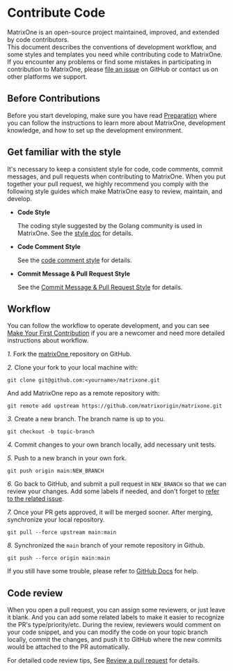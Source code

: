 # **Contribute Code**

MatrixOne is an open-source project maintained, improved, and extended by code contributors.  
This document describes the conventions of development workflow, and some styles and templates you need while contributing code to MatrixOne. If you encounter any problems or find some mistakes in participating in contribution to MatrixOne, please [file an issue](https://github.com/matrixorigin/matrixone/issues) on GitHub or contact us on other platforms we support.

## **Before Contributions**

Before you start developing, make sure you have read [Preparation](preparation.md) where you can follow the instructions to learn more about MatrixOne, development knowledge, and how to set up the development environment.

## **Get familiar with the style** <a name="get-familiar-with-style"></a>

It's necessary to keep a consistent style for code, code comments, commit messages, and pull requests when contributing to MatrixOne. When you put together your pull request, we highly recommend you comply with the following style guides which make MatrixOne easy to review, maintain, and develop.

* **Code Style**  

   The coding style suggested by the Golang community is used in MatrixOne. See the [style doc](https://github.com/golang/go/wiki/CodeReviewComments) for details.

* **Code Comment Style**

  See the [code comment style](../Code-Style/code-comment-style.md) for details.

* **Commit Message & Pull Request Style**

   See the [Commit Message & Pull Request Style](../Code-Style/code-comment-style.md) for details.

## **Workflow<c name="workflow"></c>**

   You can follow the workflow to operate development, and you can see [Make Your First Contribution](../make-your-first-contribution.md) if you are a newcomer and need more detailed instructions about workflow.  

*1.* Fork the [matrixOne ](https://github.com/matrixorigin/matrixone) repository on GitHub.

*2.* Clone your fork to your local machine with:  

```
git clone git@github.com:<yourname>/matrixone.git
```

And add MatrixOne repo as a remote repository with:

```
git remote add upstream https://github.com/matrixorigin/matrixone.git
```  

*3.* Create a new branch. The branch name is up to you.

```
git checkout -b topic-branch
```

*4.* Commit changes to your own branch locally, add necessary unit tests.

*5.* Push to a new branch in your own fork.

```
git push origin main:NEW_BRANCH
```

*6.* Go back to GitHub, and submit a pull request in `NEW_BRANCH` so that we can review your changes. Add some labels if needed, and don't forget to [refer to the related issue](https://docs.github.com/en/issues/tracking-your-work-with-issues/linking-a-pull-request-to-an-issue).

*7.* Once your PR gets approved, it will be merged sooner. After merging, synchronize your local repository.

```
git pull --force upstream main:main
```

*8.* Synchronized the `main` branch of your remote repository in Github.

```
git push --force origin main:main
```

If you still have some trouble, please refer to [GitHub Docs](https://docs.github.com/en) for help.

## **Code review**

When you open a pull request, you can assign some reviewers, or just leave it blank. And you can add some related labels to make it easier to recognize the PR's type/priority/etc. During the review, reviewers would comment on your code snippet, and you can modify the code on your topic branch locally, commit the changes, and push it to GitHub where the new commits would be attached to the PR automatically.

For detailed code review tips, See [Review a pull request](review-a-pull-request.md) for details.
